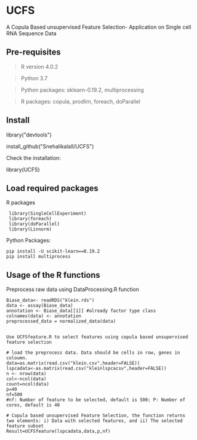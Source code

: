 # UCFS

A Copula Based unsupervised Feature Selection- Application on Single cell RNA Sequence Data

## Pre-requisites

> R version  4.0.2

> Python 3.7

> Python packages: sklearn-0.19.2, multiprocessing

> R packages: copula, prodlim, foreach, doParallel

## Install
library("devtools")

install_github("Snehalikalall/UCFS")

Check the installation:

library(UCFS)

## Load required packages

R packages

     library(SingleCellExperiment)
     library(foreach)
     library(doParallel)
     library(Linnorm)

Python Packages: 
 
    pip install -U scikit-learn==0.19.2
    pip install multiprocess



## Usage of the R functions

Preprocess raw data using DataProcessing.R function

    Biase_data<- readRDS("klein.rds")
    data <- assay(Biase_data) 
    annotation <- Biase_data[[1]] #already factor type class
    colnames(data) <- annotation
    preprocessed_data = normalized_data(data)


    Use UCFSfeature.R to select features using copula based unsupervised feature selection

    # load the preprocess data. Data should be cells in row, genes in coloumn.
    data=as.matrix(read.csv("klein.csv",header=FALSE))
    lspcadata<-as.matrix(read.csv("kleinlspcacsv",header=FALSE))
    n <- nrow(data)
    col<-ncol(data)
    count=ncol(data)
    p=40
    nf=500
    #nf: Number of feature to be selected, default is 500; P: Number of cores, default is 40

    # Copula based unsupervised Feature Selection, the function returns two elements: i) Data with selected features, and ii) The selected feature subset
    Result=UCFSfeature(lspcadata,data,p,nf)
    
   
